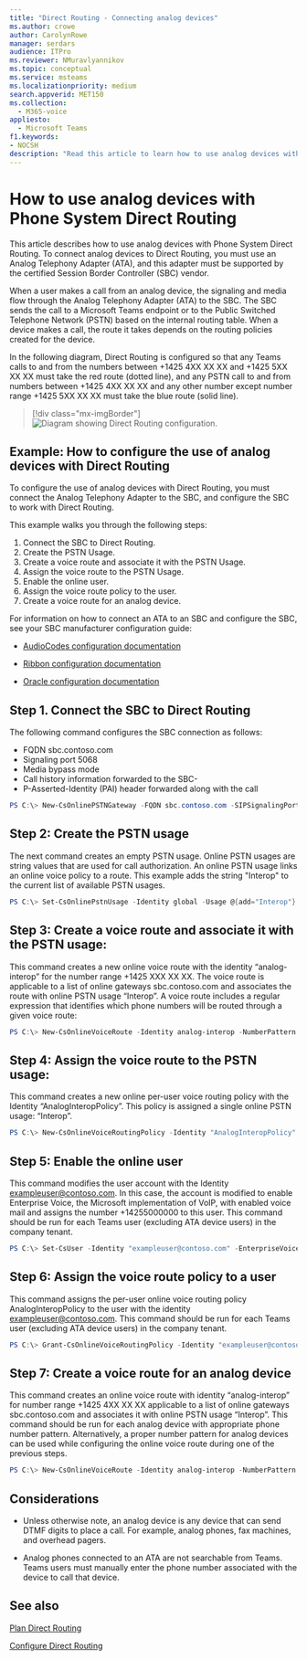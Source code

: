 ```yaml
---
title: "Direct Routing - Connecting analog devices"
ms.author: crowe
author: CarolynRowe
manager: serdars
audience: ITPro
ms.reviewer: NMuravlyannikov
ms.topic: conceptual
ms.service: msteams
ms.localizationpriority: medium
search.appverid: MET150
ms.collection: 
  - M365-voice
appliesto: 
  - Microsoft Teams
f1.keywords:
- NOCSH
description: "Read this article to learn how to use analog devices with Microsoft Phone System Direct Routing."
---
```


# How to use analog devices with Phone System Direct Routing

This article describes how to use analog devices with Phone System Direct Routing. To connect analog devices to Direct Routing, you must use an Analog Telephony Adapter (ATA), and this adapter must be supported by the certified Session Border Controller (SBC) vendor. 

When a user makes a call from an analog device, the signaling and media flow through the Analog Telephony Adapter (ATA) to the SBC.  The SBC sends the call to a Microsoft Teams endpoint or to the Public Switched Telephone Network (PSTN) based on the internal routing table.  When a device makes a call, the route it takes depends on the routing policies created for the device.

In the following diagram, Direct Routing is configured so that any Teams calls to and from the numbers between +1425 4XX XX XX and +1425 5XX XX XX must take the red route (dotted line), and any PSTN call to and from numbers between +1425 4XX XX XX and any other number except number range +1425 5XX XX XX must take the blue route (solid line). 

> [!div class="mx-imgBorder"]
> ![Diagram showing Direct Routing configuration.](media/direct-routing-analog-device.png)

## Example:  How to configure the use of analog devices with Direct Routing

To configure the use of analog devices with Direct Routing, you must connect the Analog Telephony Adapter to the SBC, and configure the SBC to work with Direct Routing. 

This example walks you through the following steps:

1. Connect the SBC to Direct Routing.
2. Create the PSTN Usage.
3. Create a voice route and associate it with the PSTN Usage.
4. Assign the voice route to the PSTN Usage.
5. Enable the online user.
6. Assign the voice route policy to the user.
7. Create a voice route for an analog device.

For information on how to connect an ATA to an SBC and configure the SBC, see your SBC manufacturer configuration guide:

- [AudioCodes configuration documentation](https://www.audiocodes.com/media/14278/connecting-audiocodes-sbc-with-analog-device-to-microsoft-teams-direct-routing-enterprise-model-configuration-note.pdf)

- [Ribbon configuration documentation](https://support.sonus.net/display/UXDOC81/Connect+SBC+Edge+to+Microsoft+Teams+Direct+Routing+to+Support+Analog+Devices)
- [Oracle configuration documentation](https://www.oracle.com/technical-resources/documentation/acme-packet.html#Link-MicrosoftTeams)

## Step 1.  Connect the SBC to Direct Routing

The following command configures the SBC connection as follows:

- FQDN sbc.contoso.com
- Signaling port 5068
- Media bypass mode
- Call history information forwarded to the SBC-
- P-Asserted-Identity (PAI) header forwarded along with the call 

```powershell
PS C:\> New-CsOnlinePSTNGateway -FQDN sbc.contoso.com -SIPSignalingPort 5068 -ForwardCallHistory $true -ForwardPAI $true -MediaBypass $true -Enabled $true 
```

## Step 2:  Create the PSTN usage 

The next command creates an empty PSTN usage. Online PSTN usages are string values that are used for call authorization. An online PSTN usage links an online voice policy to a route. This example adds the string "Interop" to the current list of available PSTN usages. 

```powershell
PS C:\> Set-CsOnlinePstnUsage -Identity global -Usage @{add="Interop"} 
```

## Step 3:  Create a voice route and associate it with the PSTN usage:

This command creates a new online voice route with the identity “analog-interop” for the number range +1425 XXX XX XX.  The voice route is applicable to a list of online gateways sbc.contoso.com and associates the route with online PSTN usage “Interop”. A voice route includes a regular expression that identifies which phone numbers will be routed through a given voice route:

```powershell
PS C:\> New-CsOnlineVoiceRoute -Identity analog-interop -NumberPattern "^\+1(425)(\d{7})$" -OnlinePstnGatewayList sbc.contoso.com -Priority 1 -OnlinePstnUsages "Interop"
```

## Step 4: Assign the voice route to the PSTN usage:

This command creates a new online per-user voice routing policy with the Identity “AnalogInteropPolicy”. This policy is assigned a single online PSTN usage: “Interop”.

```powershell
PS C:\> New-CsOnlineVoiceRoutingPolicy -Identity "AnalogInteropPolicy" -OnlinePstnUsages "Interop"
```

## Step 5: Enable the online user

This command modifies the user account with the Identity exampleuser@contoso.com. In this case, the account is modified to enable Enterprise Voice, the Microsoft implementation of VoIP, with enabled voice mail and assigns the number +14255000000 to this user.  This command should be run for each Teams user (excluding ATA device users) in the company tenant.

```powershell
PS C:\> Set-CsUser -Identity "exampleuser@contoso.com" -EnterpriseVoiceEnabled $True -HostedVoiceMail $True -OnPremLineUri "tel:+14255000000"
```

## Step 6: Assign the voice route policy to a user

This command assigns the per-user online voice routing policy AnalogInteropPolicy to the user with the identity exampleuser@contoso.com.  This command should be run for each Teams user (excluding ATA device users) in the company tenant.

```powershell
PS C:\> Grant-CsOnlineVoiceRoutingPolicy -Identity "exampleuser@contoso.com" -PolicyName "AnalogInteropPolicy" 
```

## Step 7:  Create a voice route for an analog device

This command creates an online voice route with identity “analog-interop” for number range +1425 4XX XX XX applicable to a list of online gateways sbc.contoso.com and associates it with online PSTN usage “Interop”.  This command should be run for each analog device with appropriate phone number pattern. Alternatively, a proper number pattern for analog devices can be used while configuring the online voice route during one of the previous steps.

```powershell
PS C:\> New-CsOnlineVoiceRoute -Identity analog-interop -NumberPattern "^\+1(4254)(\d{6})$"  -OnlinePstnGatewayList sbc.contoso.com -Priority 1 -OnlinePstnUsages "Interop"
```

## Considerations

- Unless otherwise note, an analog device is any device that can send DTMF digits to place a call. For example, analog phones, fax machines, and overhead pagers.

- Analog phones connected to an ATA are not searchable from Teams. Teams users must manually enter the phone number associated with the device to call that device.  
 

## See also

[Plan Direct Routing](direct-routing-plan.md)

[Configure Direct Routing](direct-routing-configure.md)
